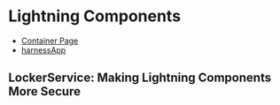 # Lightning Components

* [Container Page](https://developer.salesforce.com/docs/atlas.en-us.210.0.pages.meta/pages/pages_html_container_page.htm)
* [harnessApp](https://crmsystems-dev-ed.lightning.force.com/c/harnessApp.app)

## LockerService: Making Lightning Components More Secure

